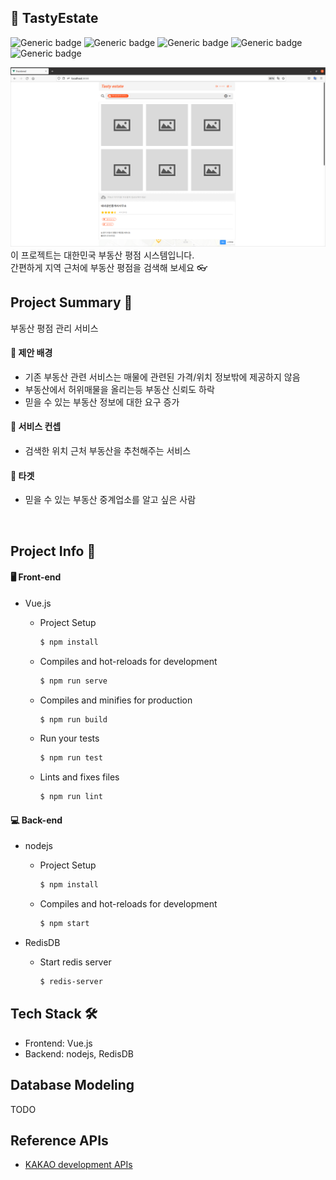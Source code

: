 ## 🍰 TastyEstate

![Generic badge](https://img.shields.io/badge/platform-Web-brightgreen.svg) ![Generic badge](https://img.shields.io/badge/library-vue-blue.svg) ![Generic badge](https://img.shields.io/badge/framework-nodejs-green.svg) ![Generic badge](https://img.shields.io/badge/database-Redis-yellow.svg) ![Generic badge](https://img.shields.io/badge/language-Java,JavaScript-important.svg)

![main img](./frontend/src/assets/TastyEstate.png)
이 프로젝트는 대한민국 부동산 평점 시스템입니다.  
간편하게 지역 근처에 부동산 평점을 검색해 보세요 👓

## Project Summary 📝

부동산 평점 관리 서비스

#### 🔸 제안 배경

- 기존 부동산 관련 서비스는 매물에 관련된 가격/위치 정보밖에 제공하지 않음
- 부동산에서 허위매물을 올리는등 부동산 신뢰도 하락
- 믿을 수 있는 부동산 정보에 대한 요구 증가

#### 🔸 서비스 컨셉

- 검색한 위치 근처 부동산을 추천해주는 서비스

#### 🔸 타겟

- 믿을 수 있는 부동산 중계업소를 알고 싶은 사람

<br>

## Project Info 📌

#### 🖥 Front-end

- Vue.js

  - Project Setup

    ```bash
    $ npm install
    ```

  - Compiles and hot-reloads for development

    ```bash
    $ npm run serve
    ```

  - Compiles and minifies for production

    ```bash
    $ npm run build
    ```

  - Run your tests

    ```bash
    $ npm run test
    ```

  - Lints and fixes files

    ```bash
    $ npm run lint
    ```

#### 💻 Back-end

- nodejs

  - Project Setup

    ```bash
    $ npm install
    ```

  - Compiles and hot-reloads for development

    ```bash
    $ npm start
    ```

- RedisDB

  - Start redis server

    ```bash
    $ redis-server
    ```

## Tech Stack 🛠

- Frontend: Vue.js
- Backend: nodejs, RedisDB

## Database Modeling

TODO

## Reference APIs

- [KAKAO development APIs](https://developers.kakao.com/)
